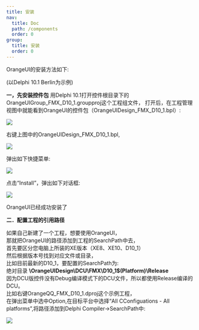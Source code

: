 ```yaml
---
title: 安装
nav:
  title: Doc
  path: /components
  order: 0
group:
  title: 安装
  order: 0
---
```


OrangeUI的安装方法如下:

(以Delphi 10.1 Berlin为示例)

__一，先安装控件包__
用Delphi 10.1打开控件根目录下的OrangeUIGroup_FMX_D10_1.groupproj这个工程组文件，
打开后，在工程管理视图中就能看到OrangeUI的控件包（OrangeUIDesign_FMX_D10_1.bpl）:

![](http://www.orangeui.cn/orangeuiblog/OrangeUI/install/image001.png)

右键上图中的OrangeUIDesign_FMX_D10_1.bpl,

![](http://www.orangeui.cn/orangeuiblog/OrangeUI/install/image003.png)

弹出如下快捷菜单:

![](http://www.orangeui.cn/orangeuiblog/OrangeUI/install/image005.png)

点击“Install”，弹出如下对话框:

![](http://www.orangeui.cn/orangeuiblog/OrangeUI/install/image007.png)

OrangeUI已经成功安装了
 
__二．配置工程的引用路径__

如果自己新建了一个工程，想要使用OrangeUI，  
那就把OrangeUI的路径添加到工程的SearchPath中去，  
首先要区分您电脑上所装的XE版本（XE8、XE10、D10_1）  
然后根据版本号找到对应文件或目录，  
比如目前最新的D10_1，要配置的SearchPath为:  
绝对目录 __\OrangeUIDesign\DCU\FMX\D10_1\$(Platform)\Release__  
因为DCU版控件没有Debug编译模式下的DCU文件，所以都使用Release编译的DCU。  
比如右键OrangeQQ_FMX_D10_1.dproj这个示例工程，  
在弹出菜单中选中Option,在目标平台中选择“All CConfiguations - All platforms”,将路径添加到Delphi Compiler->SearchPath中:

![](http://www.orangeui.cn/orangeuiblog/OrangeUI/install/image009.png)


